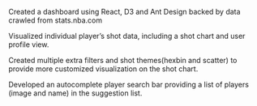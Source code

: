 



Created a dashboard using React, D3 and Ant Design backed by data crawled from stats.nba.com 

Visualized individual player’s shot data, including a shot chart and user profile view.

Created multiple extra filters and shot themes(hexbin and scatter) to provide more customized visualization on the shot chart.

Developed an autocomplete player search bar providing a list of players (image and name) in the suggestion list.
